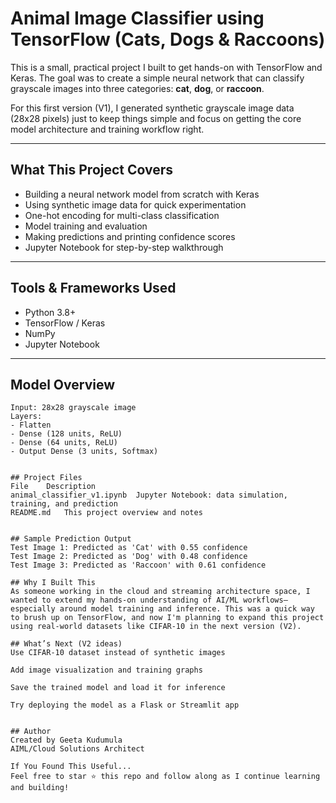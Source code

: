 #  Animal Image Classifier using TensorFlow (Cats, Dogs & Raccoons)

This is a small, practical project I built to get hands-on with TensorFlow and Keras. The goal was to create a simple neural network that can classify grayscale images into three categories: **cat**, **dog**, or **raccoon**.

For this first version (V1), I generated synthetic grayscale image data (28x28 pixels) just to keep things simple and focus on getting the core model architecture and training workflow right.

---

## What This Project Covers

- Building a neural network model from scratch with Keras
- Using synthetic image data for quick experimentation
- One-hot encoding for multi-class classification
- Model training and evaluation
- Making predictions and printing confidence scores
- Jupyter Notebook for step-by-step walkthrough

---

## Tools & Frameworks Used

- Python 3.8+
- TensorFlow / Keras
- NumPy
- Jupyter Notebook

---

##  Model Overview

```text
Input: 28x28 grayscale image  
Layers:
- Flatten
- Dense (128 units, ReLU)
- Dense (64 units, ReLU)
- Output Dense (3 units, Softmax)


## Project Files
File	Description
animal_classifier_v1.ipynb	Jupyter Notebook: data simulation, training, and prediction
README.md	This project overview and notes


## Sample Prediction Output
Test Image 1: Predicted as 'Cat' with 0.55 confidence  
Test Image 2: Predicted as 'Dog' with 0.48 confidence  
Test Image 3: Predicted as 'Raccoon' with 0.61 confidence  

## Why I Built This
As someone working in the cloud and streaming architecture space, I wanted to extend my hands-on understanding of AI/ML workflows—especially around model training and inference. This was a quick way to brush up on TensorFlow, and now I'm planning to expand this project using real-world datasets like CIFAR-10 in the next version (V2).

## What’s Next (V2 ideas)
Use CIFAR-10 dataset instead of synthetic images

Add image visualization and training graphs

Save the trained model and load it for inference

Try deploying the model as a Flask or Streamlit app


## Author
Created by Geeta Kudumula
AIML/Cloud Solutions Architect

If You Found This Useful...
Feel free to star ⭐ this repo and follow along as I continue learning and building!


